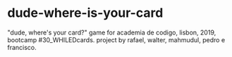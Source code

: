 # dude-where-is-your-card
"dude, where's your card?" game for academia de codigo, lisbon, 2019, bootcamp #30_WHILEDcards. project by rafael, walter, mahmudul, pedro e francisco.
